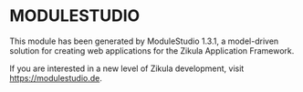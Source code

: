 # MODULESTUDIO

This module has been generated by ModuleStudio 1.3.1, a model-driven solution
for creating web applications for the Zikula Application Framework.

If you are interested in a new level of Zikula development, visit https://modulestudio.de.
